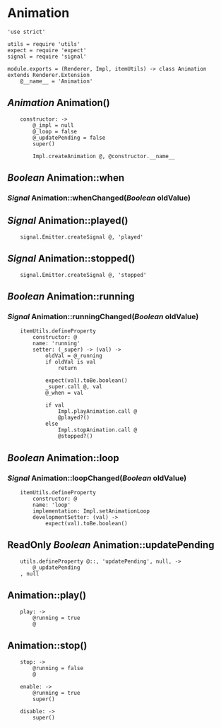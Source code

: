 Animation
=========

	'use strict'

	utils = require 'utils'
	expect = require 'expect'
	signal = require 'signal'

	module.exports = (Renderer, Impl, itemUtils) -> class Animation extends Renderer.Extension
		@__name__ = 'Animation'

*Animation* Animation()
-----------------------

		constructor: ->
			@_impl = null
			@_loop = false
			@_updatePending = false
			super()

			Impl.createAnimation @, @constructor.__name__

*Boolean* Animation::when
-------------------------

### *Signal* Animation::whenChanged(*Boolean* oldValue)

*Signal* Animation::played()
----------------------------

		signal.Emitter.createSignal @, 'played'

*Signal* Animation::stopped()
-----------------------------

		signal.Emitter.createSignal @, 'stopped'

*Boolean* Animation::running
----------------------------

### *Signal* Animation::runningChanged(*Boolean* oldValue)

		itemUtils.defineProperty
			constructor: @
			name: 'running'
			setter: (_super) -> (val) ->
				oldVal = @_running
				if oldVal is val
					return

				expect(val).toBe.boolean()
				_super.call @, val
				@_when = val

				if val
					Impl.playAnimation.call @
					@played?()
				else
					Impl.stopAnimation.call @
					@stopped?()

*Boolean* Animation::loop
-------------------------

### *Signal* Animation::loopChanged(*Boolean* oldValue)

		itemUtils.defineProperty
			constructor: @
			name: 'loop'
			implementation: Impl.setAnimationLoop
			developmentSetter: (val) ->
				expect(val).toBe.boolean()

ReadOnly *Boolean* Animation::updatePending
-------------------------------------------

		utils.defineProperty @::, 'updatePending', null, ->
			@_updatePending
		, null

Animation::play()
-----------------

		play: ->
			@running = true
			@

Animation::stop()
-----------------

		stop: ->
			@running = false
			@

		enable: ->
			@running = true
			super()

		disable: ->
			super()

